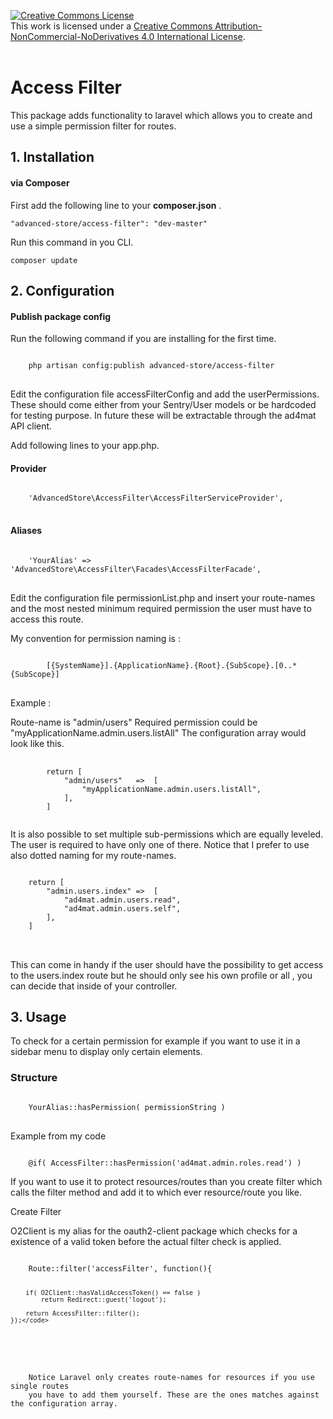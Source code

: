 <a rel="license" href="http://creativecommons.org/licenses/by-nc-nd/4.0/"><img alt="Creative Commons License" style="border-width:0" src="http://i.creativecommons.org/l/by-nc-nd/4.0/80x15.png" /></a><br />This work is licensed under a <a rel="license" href="http://creativecommons.org/licenses/by-nc-nd/4.0/">Creative Commons Attribution-NonCommercial-NoDerivatives 4.0 International License</a>.
<br><br>
<h1>Access Filter</h1>
<p>This package adds functionality to laravel which allows you to create and use a simple permission filter for routes.</p>
<h2>1. Installation</h2>
<h4>via Composer</h4>
<p>First add the following line to your <strong>composer.json</strong> .</p>
<code>"advanced-store/access-filter": "dev-master"</code>
<p>Run this command in you CLI.</p>
<code>composer update</code>
<h2>2. Configuration</h2>
<h4>Publish package config</h4>
<p>Run the following command if you are installing for the first time.</p>
<pre>
<code>
    php artisan config:publish advanced-store/access-filter
</code>
</pre>
<p>
    Edit the configuration file accessFilterConfig and add the userPermissions.
    These should come either from your Sentry/User models or be hardcoded for
    testing purpose. In future these will be extractable through the ad4mat API
    client.
</p>
<p>Add following lines to your app.php.</p>
<h4>Provider</h4>
<pre>
<code>
    'AdvancedStore\AccessFilter\AccessFilterServiceProvider',
</code>
</pre>

<h4>Aliases</h4>
<pre>
<code>
    'YourAlias' => 'AdvancedStore\AccessFilter\Facades\AccessFilterFacade',
</code>
</pre>

<p>
    Edit the configuration file permissionList.php and insert your
    route-names and the most nested minimum required permission the user
    must have to access this route.
</p>
<p>
    My convention for permission naming is :
</p>
<pre>
<code>
        [{SystemName}].{ApplicationName}.{Root}.{SubScope}.[0..* {SubScope}]
</code>
</pre>

<p>
    Example :
</p>
<p>
    Route-name is "admin/users"
    Required permission could be "myApplicationName.admin.users.listAll"
    The configuration array would look like this.
</p>
<pre>
    <code>
        return [
            "admin/users"   =>  [
                "myApplicationName.admin.users.listAll",
            ],
        ]
    </code>
</pre>


<p>
    It is also possible to set multiple sub-permissions which are equally leveled.
    The user is required to have only one of there. Notice that I prefer to use
    also dotted naming for my route-names.
</p>
<pre>
<code>
    return [
        "admin.users.index" =>  [
            "ad4mat.admin.users.read",
            "ad4mat.admin.users.self",
        ],
    ]
</code>
    </pre>
<p>
    This can come in handy if the user should have the possibility to get
    access to the users.index route but he should only see his own profile or all
    , you can decide that inside of your controller.
</p>
<h2>3. Usage</h2>
<p>
    To check for a certain permission for example if you want to use it in a
    sidebar menu to display only certain elements.
</p>

<h3>Structure</h3>
<pre>
<code>
    YourAlias::hasPermission( permissionString )
</code>
</pre>

Example from my code

<code>
    @if( AccessFilter::hasPermission('ad4mat.admin.roles.read') )
</code>

<p>
    If you want to use it to protect resources/routes than you create filter which
    calls the filter method and add it to which ever resource/route you like.
</p>

<p>Create Filter</p>
<p>
    O2Client is my alias for the oauth2-client package which checks for a existence of a valid
    token before the actual filter check is applied.
</p>
<pre>
<code>
    Route::filter('accessFilter', function(){

        if( O2Client::hasValidAccessToken() == false )
            return Redirect::guest('logout');

        return AccessFilter::filter();
    });</code>
</pre>
<p>
    Notice Laravel only creates route-names for resources if you use single routes
    you have to add them yourself. These are the ones matches against the configuration array.
</p>